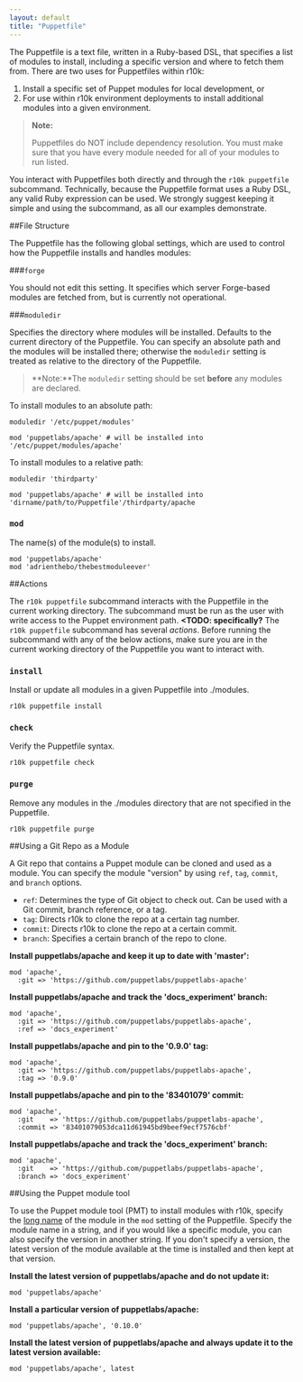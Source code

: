 ```yaml
---
layout: default
title: "Puppetfile"
---
```


The Puppetfile is a text file, written in a Ruby-based DSL, that specifies a list of modules to install, including a specific version and where to fetch them from. There are two uses for Puppetfiles within r10k:

1. Install a specific set of Puppet modules for local development, or 
2. For use within r10k environment deployments to install additional modules into a given environment.

>**Note:**
>
>Puppetfiles do NOT include dependency resolution. You must make sure that you have every module needed for all of your modules to run listed.

You interact with Puppetfiles both directly and through the `r10k puppetfile` subcommand. Technically, because the Puppetfile format uses a Ruby DSL, any valid Ruby expression can be used. We strongly suggest keeping it simple and using the subcommand, as all our examples demonstrate. 

##File Structure

The Puppetfile has the following global settings, which are used to control how the Puppetfile installs and handles modules:

###`forge`

You should not edit this setting. It specifies which server Forge-based modules are fetched from, but is currently not operational.

###`moduledir`

Specifies the directory where modules will be installed. Defaults to the current directory of the Puppetfile. You can specify an absolute path and the modules will be installed there; otherwise the `moduledir` setting is treated as relative to the directory of the Puppetfile.

> **Note:**The `moduledir` setting should be set **before** any modules are declared.

To install modules to an absolute path:

~~~
moduledir '/etc/puppet/modules'

mod 'puppetlabs/apache' # will be installed into '/etc/puppet/modules/apache'
~~~

To install modules to a relative path:

~~~
moduledir 'thirdparty'

mod 'puppetlabs/apache' # will be installed into 'dirname/path/to/Puppetfile'/thirdparty/apache
~~~

### `mod`

The name(s) of the module(s) to install.

~~~
mod 'puppetlabs/apache'
mod 'adrienthebo/thebestmoduleever'
~~~


##Actions

The `r10k puppetfile` subcommand interacts with the Puppetfile in the current working directory. The subcommand must be run as the user with write access to the Puppet environment path. **<TODO: specifically?** The `r10k puppetfile` subcommand has several *actions*. Before running the subcommand with any of the below actions, make sure you are in the current working directory of the Puppetfile you want to interact with.

### `install`

Install or update all modules in a given Puppetfile into ./modules.

~~~
r10k puppetfile install
~~~

### `check`

Verify the Puppetfile syntax.

~~~
r10k puppetfile check
~~~

### `purge`

Remove any modules in the ./modules directory that are not specified in the Puppetfile.

~~~
r10k puppetfile purge
~~~

##Using a Git Repo as a Module

A Git repo that contains a Puppet module can be cloned and used as a module. You can specify the module "version" by using `ref`, `tag`, `commit`, and `branch` options.

* `ref`: Determines the type of Git object to check out. Can be used with a Git commit, branch reference, or a tag.
* `tag`: Directs r10k to clone the repo at a certain tag number.
* `commit`: Directs r10k to clone the repo at a certain commit.
* `branch`: Specifies a certain branch of the repo to clone.


**Install puppetlabs/apache and keep it up to date with 'master':**

~~~
mod 'apache',
  :git => 'https://github.com/puppetlabs/puppetlabs-apache'
~~~

**Install puppetlabs/apache and track the 'docs_experiment' branch:**

~~~
mod 'apache',
  :git => 'https://github.com/puppetlabs/puppetlabs-apache',
  :ref => 'docs_experiment'
~~~

**Install puppetlabs/apache and pin to the '0.9.0' tag:**

~~~
mod 'apache',
  :git => 'https://github.com/puppetlabs/puppetlabs-apache',
  :tag => '0.9.0'
~~~

**Install puppetlabs/apache and pin to the '83401079' commit:**

~~~
mod 'apache',
  :git    => 'https://github.com/puppetlabs/puppetlabs-apache',
  :commit => '83401079053dca11d61945bd9beef9ecf7576cbf'
~~~

**Install puppetlabs/apache and track the 'docs_experiment' branch:**

~~~
mod 'apache',
  :git    => 'https://github.com/puppetlabs/puppetlabs-apache',
  :branch => 'docs_experiment'
~~~

##Using the Puppet module tool

To use the Puppet module tool (PMT) to install modules with r10k, specify the [long name](/puppet/latest/reference/modules_publishing.html#a-note-on-module-names) of the module in the `mod` setting of the Puppetfile. Specify the module name in a string, and if you would like a specific module, you can also specify the version in another string. If you don't specify a version, the latest version of the module available at the time is installed and then kept at that version.

**Install the latest version of puppetlabs/apache and do not update it:**

~~~
mod 'puppetlabs/apache'
~~~

**Install a particular version of puppetlabs/apache:**

~~~
mod 'puppetlabs/apache', '0.10.0'
~~~

**Install the latest version of puppetlabs/apache and always update it to the latest version available:**

~~~
mod 'puppetlabs/apache', latest
~~~